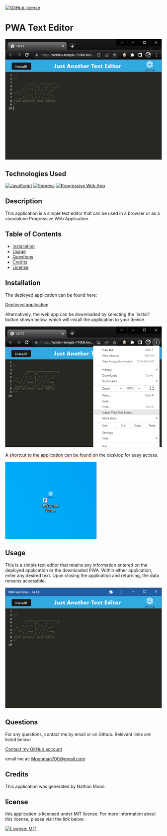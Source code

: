 [![GitHub license](https://img.shields.io/badge/license-MIT-yellow.svg)](https://opensource.org/licenses/MIT)
# PWA Text Editor

![](/assets/img1.png)

## Technologies Used
[![JavaScript](https://img.shields.io/badge/JavaScript-yellow)](https://developer.mozilla.org/en-US/docs/Web/JavaScript)
[![Express](https://img.shields.io/badge/Express-orange)](https://www.npmjs.com/package/express)
[![Progressive Web App](https://img.shields.io/badge/Progressive_Web_App-blue)](https://developer.mozilla.org/en-US/docs/Web/Progressive_web_apps)
    
## Description
    
This application is a simple text editor that can be used in a browser or as a standalone Progressive Web Application.
  
## Table of Contents

- [Installation](#installation)
- [Usage](#usage) 
- [Questions](#questions)
- [Credits](#credits)
- [License](#license)
  
## Installation
The deployed application can be found here: 

[Deployed application](https://hidden-temple-71006.herokuapp.com/)

Alternatively, the web app can be downloaded by selecting the 'install' button shown below, which will install the application to your device.

![](/assets/img2.png)

A shortcut to the application can be found on the desktop for easy access. 

![](/assets/img3.png)

  
  
## Usage
This is a simple text editor that retains any information entered on the deployed application or the downloaded PWA. Within either application, enter any desired text. Upon closing the application and returning, the data remains accessible. 

![](/assets/img4.png)

## Questions
For any questions, contact me by email or on Github. Relevant links are listed below:

[Contact my GitHub account](https://github.com/Cyanasaurusrex)

email me at: Moonman700@gmail.com

## Credits
This application was generated by Nathan Moon.

## license

this application is licensed under MIT license. For more information about this license, please visit the link below:

[![License: MIT](https://img.shields.io/badge/License-MIT-yellow.svg)](https://opensource.org/licenses/MIT)